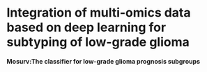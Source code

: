 # Integration of multi-omics data based on deep learning for subtyping of low-grade glioma
**Mosurv:The classifier for low-grade glioma prognosis subgroups**
